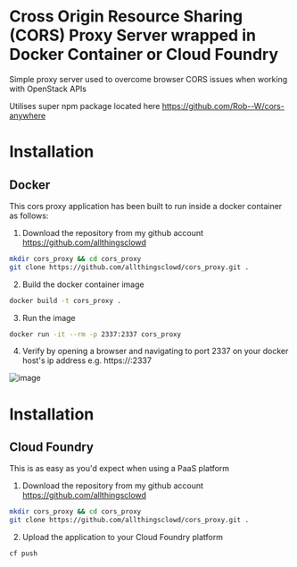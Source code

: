 # Cross Origin Resource Sharing (CORS) Proxy Server wrapped in Docker Container or Cloud Foundry 
Simple proxy server used to overcome browser CORS issues when working with OpenStack APIs

Utilises super npm package located here https://github.com/Rob--W/cors-anywhere

# Installation

## Docker
This cors proxy application has been built to run inside a docker container as follows:

 1. Download the repository from my github account https://github.com/allthingsclowd
```bash
mkdir cors_proxy && cd cors_proxy
git clone https://github.com/allthingsclowd/cors_proxy.git .
```

 2. Build the docker container image
```bash
docker build -t cors_proxy .
```

 3. Run the image
 ```bash
 docker run -it --rm -p 2337:2337 cors_proxy
 ```

  4. Verify by opening a browser and navigating to port 2337 on your docker host's ip address e.g. https://<docker-host-ip>:2337

  ![image](https://user-images.githubusercontent.com/9472095/34605322-0e8e4c7e-f203-11e7-9ccb-40f6f95c33f9.png)

# Installation

## Cloud Foundry
This is as easy as you'd expect when using a PaaS platform

 1. Download the repository from my github account https://github.com/allthingsclowd
```bash
mkdir cors_proxy && cd cors_proxy
git clone https://github.com/allthingsclowd/cors_proxy.git .
```

 2. Upload the application to your Cloud Foundry platform
 ```bash
 cf push
 ```
 


